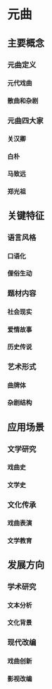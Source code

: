 # 元曲
## 主要概念
### 元曲定义
#### 元代戏曲
#### 散曲和杂剧
### 元曲四大家
#### 关汉卿
#### 白朴
#### 马致远
#### 郑光祖
## 关键特征
### 语言风格
#### 口语化
#### 俚俗生动
### 题材内容
#### 社会现实
#### 爱情故事
#### 历史传说
### 艺术形式
#### 曲牌体
#### 杂剧结构
## 应用场景
### 文学研究
#### 戏曲史
#### 文学史
### 文化传承
#### 戏曲表演
#### 文学教育
## 发展方向
### 学术研究
#### 文本分析
#### 文化背景
### 现代改编
#### 戏曲创新
#### 影视改编